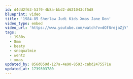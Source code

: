 ```yaml
---
id: d4dd2f63-53f9-4b8a-bbd2-d621043cf5d8
blueprint: video
title: '1984-85 Sherlaw Judi Kids Xmas Jane Don'
video_type: embed
video_url: 'https://www.youtube.com/watch?v=dOf8rejaZjY'
tags:
  - 1980s
  - 8mm
  - beaty
  - snoqualmie
  - wentz
  - xmas
updated_by: 856d059d-127a-4e90-8593-cabd2475571e
updated_at: 1739303780
---
```

